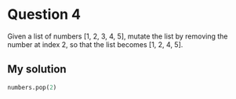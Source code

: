 # Question 4
Given a list of numbers [1, 2, 3, 4, 5], mutate the list by removing the number at index 2, so that the list becomes [1, 2, 4, 5].

## My solution
```python
numbers.pop(2)
```